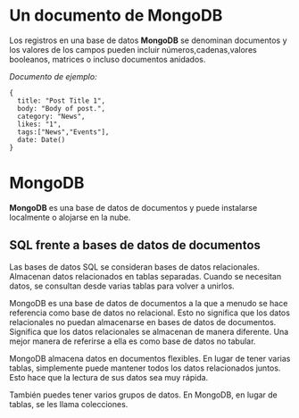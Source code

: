 # Un documento de MongoDB
Los registros en una base de datos __MongoDB__ se denominan documentos y los valores de los campos pueden incluir números,cadenas,valores booleanos, matrices o incluso documentos anidados.

_Documento de ejemplo:_
~~~
{
  title: "Post Title 1",
  body: "Body of post.",
  category: "News",
  likes: "1",
  tags:["News","Events"],
  date: Date()
}
~~~

# MongoDB 
__MongoDB__ es una base de datos de documentos y puede instalarse localmente o alojarse en la nube.

## SQL frente a bases de datos de documentos
Las bases de datos SQL se consideran bases de datos relacionales. Almacenan datos relacionados en tablas separadas. Cuando se necesitan datos, se consultan desde varias tablas para volver a unirlos.

MongoDB es una base de datos de documentos a la que a menudo se hace referencia como base de datos no relacional. Esto no significa que los datos relacionales no puedan almacenarse en bases de datos de documentos. Significa que los datos relacionales se almacenan de manera diferente. Una mejor manera de referirse a ella es como base de datos no tabular.

MongoDB almacena datos en documentos flexibles. En lugar de tener varias tablas, simplemente puede mantener todos los datos relacionados juntos. Esto hace que la lectura de sus datos sea muy rápida.

También puedes tener varios grupos de datos. En MongoDB, en lugar de tablas, se les llama colecciones.


